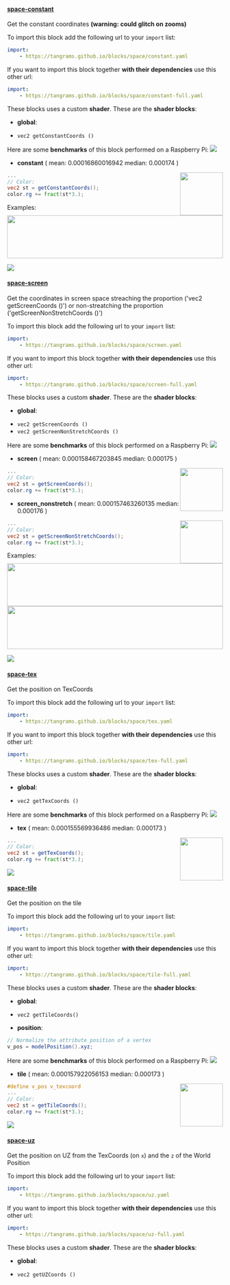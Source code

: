 

#### [space-constant](http://tangrams.github.io/blocks/#space-constant) <a href="https://github.com/tangrams/blocks/blob/gh-pages/space/constant.yaml" target="_blank"><i class="fa fa-github" aria-hidden="true"></i></a>

Get the constant coordinates **(warning: could glitch on zooms)**



To import this block add the following url to your `import` list:

```yaml
import:
    - https://tangrams.github.io/blocks/space/constant.yaml
```




If you want to import this block together **with their dependencies** use this other url:

```yaml
import:
    - https://tangrams.github.io/blocks/space/constant-full.yaml
```


These blocks uses a custom **shader**.
These are the **shader blocks**:

- **global**:
 + `vec2 getConstantCoords ()`

Here are some **benchmarks** of this block performed on a Raspberry Pi:
[![](http://tangrams.github.io/blocks/./space/test/space-constant.png)](http://tangrams.github.io/blocks/test.html?test=./space/test/space-constant.json)

- **constant** ( mean: 0.00016860016942 median: 0.000174 )

<a href="http://thebookofshaders.com/edit.php#http://tangrams.github.io/blocks/./space/test/constant-constant.frag"><img src="http://tangrams.github.io/blocks/./space/test/constant-constant.png" style="width:100px; height:100px; float: right; left: 55px;"></a>

```glsl
...
// Color:
vec2 st = getConstantCoords();
color.rg += fract(st*3.);

```


Examples:
<a href="https://mapzen.com/tangram/play/?scene=https://tangrams.github.io/tangram-sandbox/styles/grain-area.yaml&lines=26" target="_blank">
<img src="https://tangrams.github.io/tangram-sandbox/styles/grain-area.png" style="width: 100%; height: 100px; object-fit: cover;">
</a>

![](https://mapzen.com/common/styleguide/images/divider/compass-red.png)


#### [space-screen](http://tangrams.github.io/blocks/#space-screen) <a href="https://github.com/tangrams/blocks/blob/gh-pages/space/screen.yaml" target="_blank"><i class="fa fa-github" aria-hidden="true"></i></a>

Get the coordinates in screen space streaching the proportion ('vec2 getScreenCoords ()') or non-streatching the proportion ('getScreenNonStretchCoords ()')



To import this block add the following url to your `import` list:

```yaml
import:
    - https://tangrams.github.io/blocks/space/screen.yaml
```




If you want to import this block together **with their dependencies** use this other url:

```yaml
import:
    - https://tangrams.github.io/blocks/space/screen-full.yaml
```


These blocks uses a custom **shader**.
These are the **shader blocks**:

- **global**:
 + `vec2 getScreenCoords ()`
 + `vec2 getScreenNonStretchCoords ()`

Here are some **benchmarks** of this block performed on a Raspberry Pi:
[![](http://tangrams.github.io/blocks/./space/test/space-screen.png)](http://tangrams.github.io/blocks/test.html?test=./space/test/space-screen.json)

- **screen** ( mean: 0.000158467203845 median: 0.000175 )

<a href="http://thebookofshaders.com/edit.php#http://tangrams.github.io/blocks/./space/test/screen-screen.frag"><img src="http://tangrams.github.io/blocks/./space/test/screen-screen.png" style="width:100px; height:100px; float: right; left: 55px;"></a>

```glsl
...
// Color:
vec2 st = getScreenCoords();
color.rg += fract(st*3.);

```


- **screen_nonstretch** ( mean: 0.000157463260135 median: 0.000176 )

<a href="http://thebookofshaders.com/edit.php#http://tangrams.github.io/blocks/./space/test/screen-screen_nonstretch.frag"><img src="http://tangrams.github.io/blocks/./space/test/screen-screen_nonstretch.png" style="width:100px; height:100px; float: right; left: 55px;"></a>

```glsl
...
// Color:
vec2 st = getScreenNonStretchCoords();
color.rg += fract(st*3.);

```


Examples:
<a href="https://mapzen.com/tangram/play/?scene=https://tangrams.github.io/tangram-sandbox/styles/press.yaml&lines=136-145" target="_blank">
<img src="https://tangrams.github.io/tangram-sandbox/styles/press.png" style="width: 100%; height: 100px; object-fit: cover;">
</a>
<a href="https://mapzen.com/tangram/play/?scene=https://tangrams.github.io/tangram-sandbox/styles/radar.yaml&lines=0-143" target="_blank">
<img src="https://tangrams.github.io/tangram-sandbox/styles/radar.png" style="width: 100%; height: 100px; object-fit: cover;">
</a>

![](https://mapzen.com/common/styleguide/images/divider/compass-red.png)


#### [space-tex](http://tangrams.github.io/blocks/#space-tex) <a href="https://github.com/tangrams/blocks/blob/gh-pages/space/tex.yaml" target="_blank"><i class="fa fa-github" aria-hidden="true"></i></a>

Get the position on TexCoords



To import this block add the following url to your `import` list:

```yaml
import:
    - https://tangrams.github.io/blocks/space/tex.yaml
```




If you want to import this block together **with their dependencies** use this other url:

```yaml
import:
    - https://tangrams.github.io/blocks/space/tex-full.yaml
```


These blocks uses a custom **shader**.
These are the **shader blocks**:

- **global**:
 + `vec2 getTexCoords ()`

Here are some **benchmarks** of this block performed on a Raspberry Pi:
[![](http://tangrams.github.io/blocks/./space/test/space-tex.png)](http://tangrams.github.io/blocks/test.html?test=./space/test/space-tex.json)

- **tex** ( mean: 0.000155569936486 median: 0.000173 )

<a href="http://thebookofshaders.com/edit.php#http://tangrams.github.io/blocks/./space/test/tex-tex.frag"><img src="http://tangrams.github.io/blocks/./space/test/tex-tex.png" style="width:100px; height:100px; float: right; left: 55px;"></a>

```glsl
...
// Color:
vec2 st = getTexCoords();
color.rg += fract(st*3.);

```


![](https://mapzen.com/common/styleguide/images/divider/compass-red.png)


#### [space-tile](http://tangrams.github.io/blocks/#space-tile) <a href="https://github.com/tangrams/blocks/blob/gh-pages/space/tile.yaml" target="_blank"><i class="fa fa-github" aria-hidden="true"></i></a>

Get the position on the tile



To import this block add the following url to your `import` list:

```yaml
import:
    - https://tangrams.github.io/blocks/space/tile.yaml
```




If you want to import this block together **with their dependencies** use this other url:

```yaml
import:
    - https://tangrams.github.io/blocks/space/tile-full.yaml
```


These blocks uses a custom **shader**.
These are the **shader blocks**:

- **global**:
 + `vec2 getTileCoords()`
- **position**:

```glsl
// Normalize the attribute position of a vertex
v_pos = modelPosition().xyz;
```



Here are some **benchmarks** of this block performed on a Raspberry Pi:
[![](http://tangrams.github.io/blocks/./space/test/space-tile.png)](http://tangrams.github.io/blocks/test.html?test=./space/test/space-tile.json)

- **tile** ( mean: 0.000157922056153 median: 0.000173 )

<a href="http://thebookofshaders.com/edit.php#http://tangrams.github.io/blocks/./space/test/tile-tile.frag"><img src="http://tangrams.github.io/blocks/./space/test/tile-tile.png" style="width:100px; height:100px; float: right; left: 55px;"></a>

```glsl
#define v_pos v_texcoord
...
// Color:
vec2 st = getTileCoords();
color.rg += fract(st*3.);

```


![](https://mapzen.com/common/styleguide/images/divider/compass-red.png)


#### [space-uz](http://tangrams.github.io/blocks/#space-uz) <a href="https://github.com/tangrams/blocks/blob/gh-pages/space/uz.yaml" target="_blank"><i class="fa fa-github" aria-hidden="true"></i></a>

Get the position on UZ from the TexCoords (on `x`) and the `z` of the World Position



To import this block add the following url to your `import` list:

```yaml
import:
    - https://tangrams.github.io/blocks/space/uz.yaml
```




If you want to import this block together **with their dependencies** use this other url:

```yaml
import:
    - https://tangrams.github.io/blocks/space/uz-full.yaml
```


These blocks uses a custom **shader**.
These are the **shader blocks**:

- **global**:
 + `vec2 getUZCoords ()`
